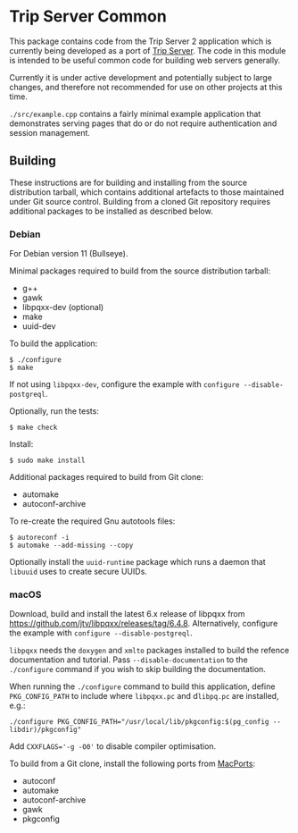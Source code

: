 <!-- -*- mode: markdown; -*- vim: set tw=78 ts=4 sts=0 sw=4 noet ft=markdown norl: -->

# Trip Server Common

This package contains code from the Trip Server 2 application which is
currently being developed as a port of [Trip Server][trip-server].  The code
in this module is intended to be useful common code for building web servers
generally.

Currently it is under active development and potentially subject to large
changes, and therefore not recommended for use on other projects at this time.

`./src/example.cpp` contains a fairly minimal example application that
demonstrates serving pages that do or do not require authentication and
session management.

## Building

These instructions are for building and installing from the source
distribution tarball, which contains additional artefacts to those maintained
under Git source control.  Building from a cloned Git repository requires
additional packages to be installed as described below.

### Debian

For Debian version 11 (Bullseye).

Minimal packages required to build from the source distribution tarball:

- g++
- gawk
- libpqxx-dev (optional)
- make
- uuid-dev

To build the application:

	$ ./configure
	$ make

If not using `libpqxx-dev`, configure the example with
`configure --disable-postgreql`.

Optionally, run the tests:

	$ make check

Install:

	$ sudo make install

Additional packages required to build from Git clone:

- automake
- autoconf-archive

To re-create the required Gnu autotools files:

	$ autoreconf -i
	$ automake --add-missing --copy

Optionally install the `uuid-runtime` package which runs a daemon that
`libuuid` uses to create secure UUIDs.

### macOS

Download, build and install the latest 6.x release of libpqxx from
<https://github.com/jtv/libpqxx/releases/tag/6.4.8>.  Alternatively, configure
the example with `configure --disable-postgreql`.

`libpqxx` needs the `doxygen` and `xmlto` packages installed to build the
refence documentation and tutorial.  Pass `--disable-documentation` to the
`./configure` command if you wish to skip building the documentation.

When running the `./configure` command to build this application, define
`PKG_CONFIG_PATH` to include where `libpqxx.pc` and d`libpq.pc` are installed,
e.g.:

	./configure PKG_CONFIG_PATH="/usr/local/lib/pkgconfig:$(pg_config --libdir)/pkgconfig"

Add `CXXFLAGS='-g -O0'` to disable compiler optimisation.

To build from a Git clone, install the following ports from [MacPorts][]:

- autoconf
- automake
- autoconf-archive
- gawk
- pkgconfig

[MacPorts]: http://www.macports.org/ "MacPorts Home Page"
[trip-server]: https://www.fdsd.co.uk/trip-server/ "TRIP - Trip Recording and Itinerary Planner"
